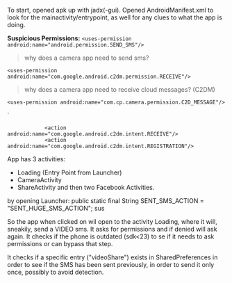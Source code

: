 To start, opened apk up with jadx(-gui).
Opened AndroidManifest.xml to look for the mainactivity/entrypoint, as well for any clues to what the app is doing.

**Suspicious Permissions:**
```<uses-permission android:name="android.permission.SEND_SMS"/> ```
 > why does a camera app need to send sms?
 
``<uses-permission android:name="com.google.android.c2dm.permission.RECEIVE"/> ``
> why does a camera app need to receive cloud messages? (C2DM)

``<uses-permission android:name="com.cp.camera.permission.C2D_MESSAGE"/>``

`<action android:name="com.warmtel.smsg.service.IMICHAT"/>

  
                <action android:name="com.google.android.c2dm.intent.RECEIVE"/>  
                <action android:name="com.google.android.c2dm.intent.REGISTRATION"/>



App has 3 activities:
 - Loading (Entry Point from Launcher)
 - CameraActivity
 - ShareActivity
 and then two Facebook Activities.

by opening Launcher:
    public static final String SENT_SMS_ACTION = "SENT_HUGE_SMS_ACTION";
sus

So the app when clicked on wil open to the activity Loading, where it will, sneakily, send a VIDEO sms. It asks for permissions and if denied will ask again. It checks if the phone is outdated (sdk<23) to se if it needs to ask permissions or can bypass that step.

It checks if a specific entry ("videoShare") exists in SharedPreferences in order to see if the SMS has been sent previously, in order to send it only once, possibly to avoid detection.